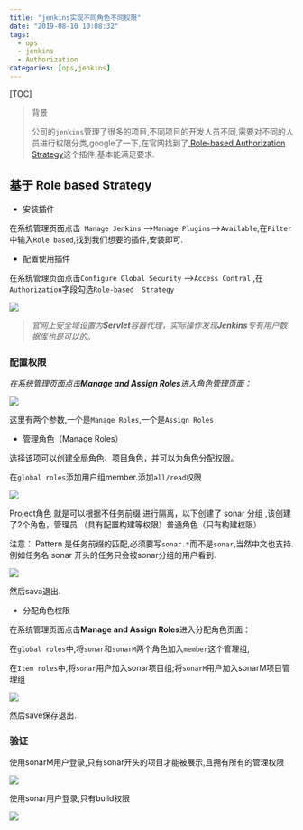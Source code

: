 ```yaml
---
title: "jenkins实现不同角色不同权限"
date: "2019-08-10 10:08:32"
tags: 
  - ops
  - jenkins
  - Authorization
categories: [ops,jenkins]
---
```


[TOC]

> 背景
>
> 公司的`jenkins`管理了很多的项目,不同项目的开发人员不同,需要对不同的人员进行权限分类,google了一下,在官网找到了[ Role-based Authorization Strategy](<https://wiki.jenkins.io/display/JENKINS/Role+Strategy+Plugin>)这个插件,基本能满足要求.

## 基于 Role based  Strategy

- 安装插件

在系统管理页面点击` Manage Jenkins` -->`Manage Plugins`-->`Available`,在`Filter`中输入`Role based`,找到我们想要的插件,安装即可.

- 配置使用插件

在系统管理页面点击`Configure Global Security` -->`Access Contral` ,在`Authorization`字段勾选`Role-based  Strategy`

![](https://code.aliyun.com/louisehong/images/raw/master/jenkins00.jpg)

> *官网上安全域设置为**Servlet**容器代理，实际操作发现**Jenkins**专有用户数据库也是可以的。*

### 配置权限

*在系统管理页面点击**Manage and Assign Roles**进入角色管理页面：* 

![](https://code.aliyun.com/louisehong/images/raw/master/jenkins02.jpg)

这里有两个参数,一个是`Manage Roles`,一个是`Assign Roles`

- 管理角色（Manage Roles）

选择该项可以创建全局角色、项目角色，并可以为角色分配权限。

在`global roles`添加用户组member.添加`all/read`权限

![](https://code.aliyun.com/louisehong/images/raw/master/jenkins03.jpg)

Project角色 就是可以根据不任务前缀 进行隔离，以下创建了 sonar 分组  ,该创建了2个角色，管理员 （具有配置构建等权限）普通角色（只有构建权限）

注意： Pattern 是任务前缀的匹配,必须要写`sonar.*`而不是`sonar`,当然中文也支持.例如任务名 sonar 开头的任务只会被sonar分组的用户看到.

![](https://code.aliyun.com/louisehong/images/raw/master/jenkins04.jpg)

然后sava退出.

- 分配角色权限

在系统管理页面点击**Manage and Assign Roles**进入分配角色页面：

在`global roles`中,将`sonar`和`sonarM`两个角色加入`member`这个管理组,

在`Item roles`中,将`sonar`用户加入sonar项目组;将`sonarM`用户加入sonarM项目管理组

![](https://code.aliyun.com/louisehong/images/raw/master/jenkins05.jpg)

然后save保存退出.

### 验证

使用sonarM用户登录,只有sonar开头的项目才能被展示,且拥有所有的管理权限

![](https://code.aliyun.com/louisehong/images/raw/master/jenkins06.jpg)

使用sonar用户登录,只有build权限

![](https://code.aliyun.com/louisehong/images/raw/master/jenkins07.jpg)